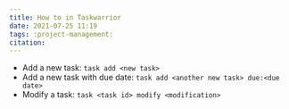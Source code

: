 ```yaml
---
title: How to in Taskwarrior
date: 2021-07-25 11:19
tags: :project-management:
citation: 
---
```


+ Add a new task: `task add <new task>`
+ Add a new task with due date: `task add <another new task> due:<due date>`
+ Modify a task: `task <task id> modify <modification>`

